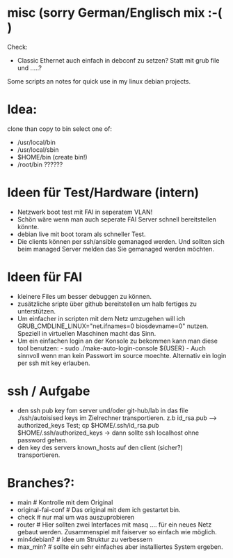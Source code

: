 # misc (sorry German/Englisch mix :-( )

Check:
* Classic Ethernet auch einfach in debconf zu setzen? Statt mit grub file und .....?

Some scripts an notes for quick use in my linux debian projects. 

# Idea:
clone than copy to bin select one of:
* /usr/local/bin
* /usr/local/sbin
* $HOME/bin (create bin!)
* /root/bin ??????

# Ideen für Test/Hardware (intern)
* Netzwerk boot test mit FAI in seperatem VLAN!
* Schön wäre wenn man auch seperate FAI Server schnell bereitstellen könnte.
* debian live mit boot toram als schneller Test.
* Die clients können per ssh/ansible gemanaged werden. Und sollten sich beim managed Server melden das Sie gemanaged werden möchten. 

# Ideen für FAI
* kleinere Files um besser debuggen zu können.
* zusätzliche sripte über github bereitstellen um halb fertiges zu unterstützen.
* Um einfacher in scripten mit dem Netz umzugehen will ich GRUB_CMDLINE_LINUX="net.ifnames=0 biosdevname=0" nutzen. Speziell in virtuellen Maschinen macht das Sinn.
* Um ein einfachen login an der Konsole zu bekommen kann man diese tool benutzen: - sudo ./make-auto-login-console ${USER} - Auch sinnvoll wenn man kein Passwort im source moechte. Alternativ ein login per ssh mit key erlauben.
  
# ssh / Aufgabe
* den ssh pub key fom server und/oder git-hub/lab in das file ./ssh/autoisised keys im Zielrechner transportieren. z.b id_rsa.pub --> authorized_keys
  Test; cp $HOME/.ssh/id_rsa.pub $HOME/.ssh/authorized_keys -> dann sollte ssh localhost ohne password gehen.
* den key des servers known_hosts auf den client (sicher?) transportieren.
  
# Branches?:
* main # Kontrolle mit dem Original
* original-fai-conf # Das original mit dem ich gestartet bin.
* check # nur mal um was auszuprobieren
* router # Hier sollten zwei Interfaces mit masq .... für ein neues Netz gebaut werden. Zusammenspiel mit faiserver so einfach wie möglich.
* min4debian? # idee um Struktur zu verbessern
* max_min? # sollte ein sehr einfaches aber installiertes System ergeben.
